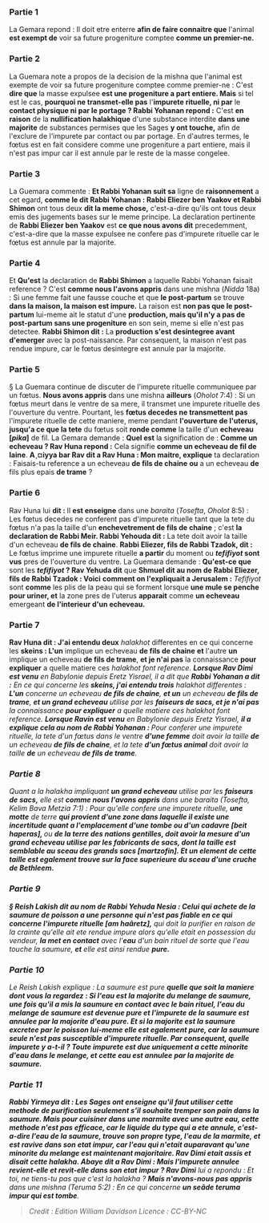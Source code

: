 
### Partie 1
La Gemara repond : Il doit etre enterre <b>afin de faire connaitre que</b> l'animal <b>est exempt de</b> voir sa future progeniture comptee <b>comme un premier-ne.</b>

### Partie 2
La Guemara note a propos de la decision de la mishna que l'animal est exempte de voir sa future progeniture comptee comme premier-ne : C'est <b>dire que</b> la masse expulsee <b>est une progeniture a part entiere. Mais</b> si tel est le cas, <b>pourquoi ne transmet-elle pas</b> l'<b>impurete rituelle, ni par</b> le <b>contact physique ni par le portage ? Rabbi Yohanan repond :</b> C'est <b>en raison</b> de la <b>nullification halakhique</b> d'une substance interdite <b>dans une majorite</b> de substances permises que les Sages <b>y ont touche,</b> afin de l'exclure de l'impurete par contact ou par portage. En d'autres termes, le fœtus est en fait considere comme une progeniture a part entiere, mais il n'est pas impur car il est annule par le reste de la masse congelee.

### Partie 3
La Guemara commente : <b>Et Rabbi Yohanan suit sa</b> ligne de <b>raisonnement</b> a cet egard, <b>comme le dit Rabbi Yohanan : Rabbi Eliezer ben Yaakov et Rabbi Shimon</b> ont tous deux <b>dit la meme chose,</b> c'est-a-dire qu'ils ont tous deux emis des jugements bases sur le meme principe. La declaration pertinente de <b>Rabbi Eliezer ben Yaakov</b> est <b>ce que nous avons dit</b> precedemment, c'est-a-dire que la masse expulsee ne confere pas d'impurete rituelle car le fœtus est annule par la majorite.

### Partie 4
Et <b>Qu'est</b> la declaration de <b>Rabbi Shimon</b> a laquelle Rabbi Yohanan faisait reference ? C'est <b>comme nous l'avons appris</b> dans une mishna (<i>Nidda</i> 18a) : Si une femme fait une fausse couche et que <b>le post-partum</b> se trouve <b>dans la maison, la maison est impure.</b> La raison est <b>non pas que le post-partum</b> lui-meme ait le statut d'une <b>production, mais qu'il n'y a pas de post-partum sans une progeniture</b> en son sein, meme si elle n'est pas detectee. <b>Rabbi Shimon dit :</b> La <b>production s'est desintegree avant d'emerger</b> avec la post-naissance. Par consequent, la maison n'est pas rendue impure, car le fœtus desintegre est annule par la majorite.

### Partie 5
§ La Guemara continue de discuter de l'impurete rituelle communiquee par un fœtus. <b>Nous avons appris</b> dans une mishna <b>ailleurs</b> (<i>Oholot</i> 7:4) : Si un fœtus meurt dans le ventre de sa mere, il transmet une impurete rituelle des l'ouverture du ventre. Pourtant, les <b>fœtus decedes ne transmettent pas</b> l'impurete rituelle de cette maniere, meme pendant <b>l'ouverture de l'uterus, jusqu'a ce que la tete</b> du fœtus soit <b>ronde comme</b> la taille d'un <b>echeveau [<i>pika</i>]</b> de fil. La Gemara demande : <b>Quel est</b> la signification de : <b>Comme un echeveau ? Rav Huna repond :</b> Cela signifie <b>comme un echeveau de fil de laine</b>. <b>A¸¤iyya bar Rav dit a Rav Huna : Mon maitre, explique</b> ta declaration : Faisais-tu reference a un echeveau <b>de fils de chaine</b> <b>ou</b> a un echeveau <b>de</b> fils plus epais <b>de trame</b> ?

### Partie 6
Rav Huna lui <b>dit : </b> Il <b>est enseigne</b> dans une <i>baraita</i> (<i>Tosefta</i>, <i>Oholot</i> 8:5) : Les fœtus decedes ne conferent pas d'impurete rituelle tant que la tete du fœtus n'a pas la taille d'un <b>enchevetrement de fils de chaine</b> ; c'est <b>la declaration de Rabbi Meir. Rabbi Yehouda dit :</b> La tete doit avoir la taille d'un echeveau <b>de fils de chaine</b>. <b>Rabbi Eliezer, fils de Rabbi Tzadok, dit :</b> Le fœtus imprime une impurete rituelle <b>a partir</b> du moment ou <b><i>tefifiyot</i> sont vus</b> pres de l'ouverture du ventre. La Guemara demande : <b>Qu'est-ce que</b> sont les <b><i>tefifiyot</i> ? Rav Yehuda dit</b> que <b>Shmuel dit au nom de Rabbi Eliezer, fils de Rabbi Tzadok : Voici</b> <b>comment on l'expliquait a Jerusalem :</b> <i>Tefifiyot</i> sont <b>comme</b> les plis de la peau qui se forment lorsque <b>une mule se penche pour uriner, et</b> la zone pres de l'uterus <b>apparait</b> comme <b>un echeveau</b> emergeant <b>de l'interieur d'un echeveau.</b>

### Partie 7
<b>Rav Huna dit : J'ai entendu deux</b> <i>halakhot</i> differentes en ce qui concerne les <b>skeins : L'un</b> implique un echeveau <b>de fils de chaine</b> <b>et</b> l'autre <b>un</b> implique un echeveau <b>de fils de trame</b>, <b>et je n'ai pas</b> la connaissance <b>pour expliquer</b> a quelle matiere ces <i>halakhot</b> font reference. <b>Lorsque Rav Dimi est venu</b> en Babylonie depuis Eretz Yisrael, il a dit que <b>Rabbi Yohanan a dit :</b> En ce qui concerne les <b>skeins, j'ai entendu trois</b> <i>halakhot</i> differentes : <b>L'un</b> concerne un echeveau <b>de fils de chaine</b>, <b>et un</b> un echeveau <b>de fils de trame</b>, <b>et un grand echeveau</b> utilise par les <b>faiseurs de sacs, et je n'ai pas</b> la connaissance <b>pour expliquer</b> a quelle matiere ces <i>halakhot</i> font reference. <b>Lorsque Ravin est venu</b> en Babylonie depuis Eretz Yisrael, <b>il a explique cela au nom de Rabbi Yohanan : </b> Pour conferer une impurete rituelle, la tete d'un fœtus dans le ventre <b>d'une femme</b> doit avoir la taille <b>de</b> un echeveau <b>de fils de chaine</b>, et la tete <b>d'un fœtus animal</b> doit avoir la taille <b>de</b> un echeveau <b>de fils de trame</b>.

### Partie 8
Quant a la <i>halakha</i> impliquant <b>un grand echeveau</b> utilise par les <b>faiseurs de sacs,</b> elle est <b>comme nous l'avons appris</b> dans une <i>baraita</i> (<i>Tosefta</i>, <i>Kelim Bava Metzia</i> 7:1) : Pour qu'elle confere une impurete rituelle, <b>une motte</b> de terre <b>qui provient d'une zone dans laquelle il existe une incertitude quant a l'emplacement d'une tombe ou d'un cadavre [<i>beit haperas</i>], </b> ou <b>de la terre des <b>nations gentilles,</b> doit avoir la <b>mesure d'un grand echeveau</b> utilise <b>par les fabricants de sacs,</b> dont la taille <b>est semblable au sceau des grands sacs [<i>martzofin</i>]. Et</b> un element de <b>cette</b> taille <b>est</b> egalement <b>trouve sur la face superieure du sceau d'une cruche de Bethleem.</b>

### Partie 9
§ <b>Reish Lakish dit au nom de Rabbi Yehuda Nesia : Celui qui achete</b> de la saumure de poisson a une personne qui n'est pas fiable en ce qui concerne l'impurete rituelle [<i>am haâretz</i>],</b> qui doit la purifier en raison de la crainte qu'elle ait ete rendue impure alors qu'elle etait en possession du vendeur, <b>la met en contact</b> avec l'<b>eau</b> d'un bain rituel de sorte que l'eau touche la saumure, <b>et</b> elle est ainsi rendue <b>pure.</b>

### Partie 10
Le Reish Lakish explique : La saumure est pure <b>quelle que soit la maniere dont <b>vous</b> la regardez : <b>Si l'eau est</b> la <b>majorite</b> du melange de saumure, <b>une fois qu'il a mis</b> la saumure <b>en contact</b> avec le bain rituel, l'eau du melange de saumure <b>est devenue pure</b> et l'impurete de la saumure est annulee par la majorite d'eau pure. <b>Et si la majorite est</b> la <b>saumure</b> excretee par le poisson lui-meme elle est egalement pure, car la <b>saumure</b> seule <b>n'est pas susceptible d'impurete rituelle. </b> Par consequent, <b>quelle</b> impurete <b>y a-t-il ? </b> Toute impurete est <b>due</b> uniquement <b>a cette minorite d'eau</b> dans le melange, et <b>cette</b> eau <b>est annulee par la majorite</b> de saumure.

### Partie 11
<b>Rabbi Yirmeya dit :</b> Les Sages <b>ont enseigne</b> qu'il faut utiliser cette methode de purification <b>seulement</b> s'il souhaite <b>tremper son pain dans</b> la saumure. <b>Mais pour</b> cuisiner dans <b>une marmite</b> avec une autre eau, cette methode n'est <b>pas</b> efficace, car le liquide du <b>type</b> qui a ete annule, c'est-a-dire l'eau de la saumure, <b>trouve son</b> propre <b>type, </b> l'eau de la marmite, <b>et est ravive</b> dans son etat impur, car l'eau qui n'etait auparavant qu'une minorite du melange est maintenant majoritaire. <b>Rav Dimi etait assis et disait cette <i>halakha</i>. Abaye dit a</b> Rav Dimi : <b>Mais l'impurete annulee revient-elle et revit-elle</b> dans son etat impur ? Rav Dimi</b> lui a repondu : Et toi, ne tiens-tu pas</b> que c'est la <i>halakha</i> ? <b>Mais n'avons-nous pas appris</b> dans une mishna (<i>Teruma</i> 5:2) : En ce qui concerne <b>un <i>seâ</i>de <i>teruma</i> impur qui est tombe</b>.

>Credit : Edition William Davidson
>Licence : CC-BY-NC